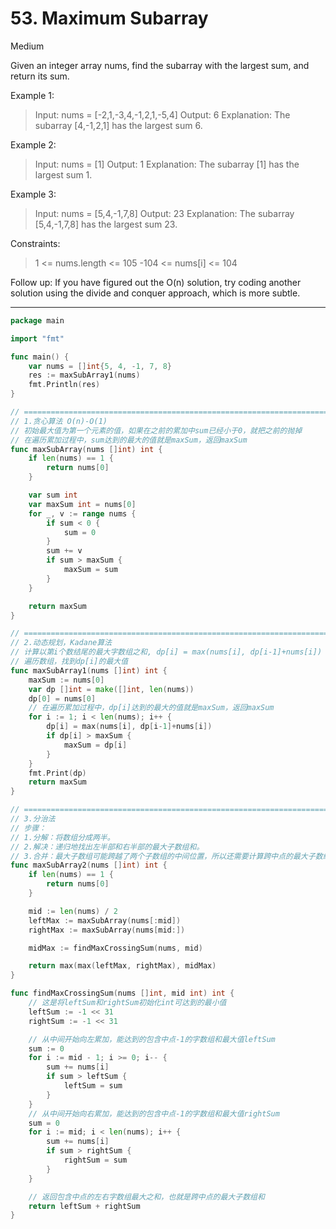 # 53. Maximum Subarray

Medium

Given an integer array nums, find the subarray with the largest sum, and return its sum.

Example 1:
> Input: nums = [-2,1,-3,4,-1,2,1,-5,4]
Output: 6
Explanation: The subarray [4,-1,2,1] has the largest sum 6.

Example 2:
> Input: nums = [1]
Output: 1
Explanation: The subarray [1] has the largest sum 1.

Example 3:
> Input: nums = [5,4,-1,7,8]
Output: 23
Explanation: The subarray [5,4,-1,7,8] has the largest sum 23.
 

Constraints:
> 1 <= nums.length <= 105
-104 <= nums[i] <= 104
 

Follow up: If you have figured out the O(n) solution, try coding another solution using the divide and conquer approach, which is more subtle.

---

```go
package main

import "fmt"

func main() {
	var nums = []int{5, 4, -1, 7, 8}
	res := maxSubArray1(nums)
	fmt.Println(res)
}

// ================================================================================================================================
// 1.贪心算法 O(n)-O(1)
// 初始最大值为第一个元素的值，如果在之前的累加中sum已经小于0，就把之前的抛掉
// 在遍历累加过程中，sum达到的最大的值就是maxSum，返回maxSum
func maxSubArray(nums []int) int {
	if len(nums) == 1 {
		return nums[0]
	}

	var sum int
	var maxSum int = nums[0]
	for _, v := range nums {
		if sum < 0 {
			sum = 0
		}
		sum += v
		if sum > maxSum {
			maxSum = sum
		}
	}

	return maxSum
}

// ================================================================================================================================
// 2.动态规划，Kadane算法
// 计算以第i个数结尾的最大字数组之和, dp[i] = max(nums[i], dp[i-1]+nums[i])
// 遍历数组，找到dp[i]的最大值
func maxSubArray1(nums []int) int {
	maxSum := nums[0]
	var dp []int = make([]int, len(nums))
	dp[0] = nums[0]
	// 在遍历累加过程中，dp[i]达到的最大的值就是maxSum，返回maxSum
	for i := 1; i < len(nums); i++ {
		dp[i] = max(nums[i], dp[i-1]+nums[i])
		if dp[i] > maxSum {
			maxSum = dp[i]
		}
	}
	fmt.Print(dp)
	return maxSum
}

// ================================================================================================================================
// 3.分治法
// 步骤：
// 1.分解：将数组分成两半。
// 2.解决：递归地找出左半部和右半部的最大子数组和。
// 3.合并：最大子数组可能跨越了两个子数组的中间位置，所以还需要计算跨中点的最大子数组和，并与前两步的结果比较。
func maxSubArray2(nums []int) int {
	if len(nums) == 1 {
		return nums[0]
	}

	mid := len(nums) / 2
	leftMax := maxSubArray(nums[:mid])
	rightMax := maxSubArray(nums[mid:])

	midMax := findMaxCrossingSum(nums, mid)

	return max(max(leftMax, rightMax), midMax)
}

func findMaxCrossingSum(nums []int, mid int) int {
	// 这是将leftSum和rightSum初始化int可达到的最小值
	leftSum := -1 << 31
	rightSum := -1 << 31

	// 从中间开始向左累加，能达到的包含中点-1的字数组和最大值leftSum
	sum := 0
	for i := mid - 1; i >= 0; i-- {
		sum += nums[i]
		if sum > leftSum {
			leftSum = sum
		}
	}
	// 从中间开始向右累加，能达到的包含中点-1的字数组和最大值rightSum
	sum = 0
	for i := mid; i < len(nums); i++ {
		sum += nums[i]
		if sum > rightSum {
			rightSum = sum
		}
	}

	// 返回包含中点的左右字数组最大之和，也就是跨中点的最大子数组和
	return leftSum + rightSum
}
```
